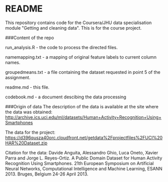 
# README

This repository contains code for the Coursera/JHU data specialisation module "Getting and cleaning data".  This is for the course project.


###Content of the repo

run_analysis.R - the code to process the directed files.

namemapping.txt - a mapping of original feature labels to current column names.

groupedmeans.txt - a file containing the dataset requested in point 5 of the assignment.

readme.md - this file.

codebook.md - a document descibing the data processing

###Origin of data
The description of the data is available at the site where the data was obtained:
http://archive.ics.uci.edu/ml/datasets/Human+Activity+Recognition+Using+Smartphones

The data for the project:
https://d396qusza40orc.cloudfront.net/getdata%2Fprojectfiles%2FUCI%20HAR%20Dataset.zip

Citation for the data:
Davide Anguita, Alessandro Ghio, Luca Oneto, Xavier Parra and Jorge L. Reyes-Ortiz. A Public Domain Dataset for Human Activity Recognition Using Smartphones. 21th European Symposium on Artificial Neural Networks, Computational Intelligence and Machine Learning, ESANN 2013. Bruges, Belgium 24-26 April 2013.

